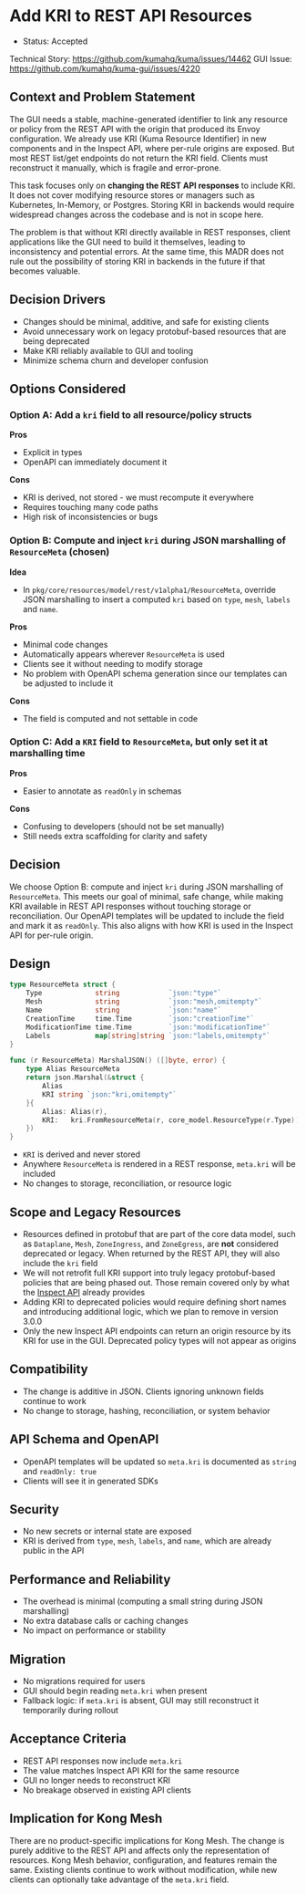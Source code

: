 # Add KRI to REST API Resources

* Status: Accepted

Technical Story: https://github.com/kumahq/kuma/issues/14462
GUI Issue: https://github.com/kumahq/kuma-gui/issues/4220

## Context and Problem Statement

The GUI needs a stable, machine-generated identifier to link any resource or policy from the REST API with the origin that produced its Envoy configuration. We already use KRI (Kuma Resource Identifier) in new components and in the Inspect API, where per-rule origins are exposed. But most REST list/get endpoints do not return the KRI field. Clients must reconstruct it manually, which is fragile and error-prone.

This task focuses only on **changing the REST API responses** to include KRI. It does not cover modifying resource stores or managers such as Kubernetes, In-Memory, or Postgres. Storing KRI in backends would require widespread changes across the codebase and is not in scope here.

The problem is that without KRI directly available in REST responses, client applications like the GUI need to build it themselves, leading to inconsistency and potential errors. At the same time, this MADR does not rule out the possibility of storing KRI in backends in the future if that becomes valuable.

## Decision Drivers

* Changes should be minimal, additive, and safe for existing clients
* Avoid unnecessary work on legacy protobuf-based resources that are being deprecated
* Make KRI reliably available to GUI and tooling
* Minimize schema churn and developer confusion

## Options Considered

### Option A: Add a `kri` field to all resource/policy structs

**Pros**

* Explicit in types
* OpenAPI can immediately document it

**Cons**

* KRI is derived, not stored - we must recompute it everywhere
* Requires touching many code paths
* High risk of inconsistencies or bugs

### Option B: Compute and inject `kri` during JSON marshalling of `ResourceMeta` (chosen)

**Idea**

* In `pkg/core/resources/model/rest/v1alpha1/ResourceMeta`, override JSON marshalling to insert a computed `kri` based on `type`, `mesh`, `labels` and `name`.

**Pros**

* Minimal code changes
* Automatically appears wherever `ResourceMeta` is used
* Clients see it without needing to modify storage
* No problem with OpenAPI schema generation since our templates can be adjusted to include it

**Cons**

* The field is computed and not settable in code

### Option C: Add a `KRI` field to `ResourceMeta`, but only set it at marshalling time

**Pros**

* Easier to annotate as `readOnly` in schemas

**Cons**

* Confusing to developers (should not be set manually)
* Still needs extra scaffolding for clarity and safety

## Decision

We choose Option B: compute and inject `kri` during JSON marshalling of `ResourceMeta`. This meets our goal of minimal, safe change, while making KRI available in REST API responses without touching storage or reconciliation. Our OpenAPI templates will be updated to include the field and mark it as `readOnly`. This also aligns with how KRI is used in the Inspect API for per-rule origin.

## Design

```go
type ResourceMeta struct {
    Type             string            `json:"type"`
    Mesh             string            `json:"mesh,omitempty"`
    Name             string            `json:"name"`
    CreationTime     time.Time         `json:"creationTime"`
    ModificationTime time.Time         `json:"modificationTime"`
    Labels           map[string]string `json:"labels,omitempty"`
}

func (r ResourceMeta) MarshalJSON() ([]byte, error) {
    type Alias ResourceMeta
    return json.Marshal(&struct {
        Alias
        KRI string `json:"kri,omitempty"`
    }{
        Alias: Alias(r),
        KRI:   kri.FromResourceMeta(r, core_model.ResourceType(r.Type)).String(),
    })
}
```

* `KRI` is derived and never stored
* Anywhere `ResourceMeta` is rendered in a REST response, `meta.kri` will be included
* No changes to storage, reconciliation, or resource logic

## Scope and Legacy Resources

* Resources defined in protobuf that are part of the core data model, such as `Dataplane`, `Mesh`, `ZoneIngress`, and `ZoneEgress`, are **not** considered deprecated or legacy. When returned by the REST API, they will also include the `kri` field
* We will not retrofit full KRI support into truly legacy protobuf-based policies that are being phased out. Those remain covered only by what the [Inspect API](./075-inspect-api-redesign.md) already provides
* Adding KRI to deprecated policies would require defining short names and introducing additional logic, which we plan to remove in version 3.0.0
* Only the new Inspect API endpoints can return an origin resource by its KRI for use in the GUI. Deprecated policy types will not appear as origins

## Compatibility

* The change is additive in JSON. Clients ignoring unknown fields continue to work
* No change to storage, hashing, reconciliation, or system behavior

## API Schema and OpenAPI

* OpenAPI templates will be updated so `meta.kri` is documented as `string` and `readOnly: true`
* Clients will see it in generated SDKs

## Security

* No new secrets or internal state are exposed
* KRI is derived from `type`, `mesh`, `labels`, and `name`, which are already public in the API

## Performance and Reliability

* The overhead is minimal (computing a small string during JSON marshalling)
* No extra database calls or caching changes
* No impact on performance or stability

## Migration

* No migrations required for users
* GUI should begin reading `meta.kri` when present
* Fallback logic: if `meta.kri` is absent, GUI may still reconstruct it temporarily during rollout

## Acceptance Criteria

* REST API responses now include `meta.kri`
* The value matches Inspect API KRI for the same resource
* GUI no longer needs to reconstruct KRI
* No breakage observed in existing API clients

## Implication for Kong Mesh

There are no product-specific implications for Kong Mesh. The change is purely additive to the REST API and affects only the representation of resources. Kong Mesh behavior, configuration, and features remain the same. Existing clients continue to work without modification, while new clients can optionally take advantage of the `meta.kri` field.

